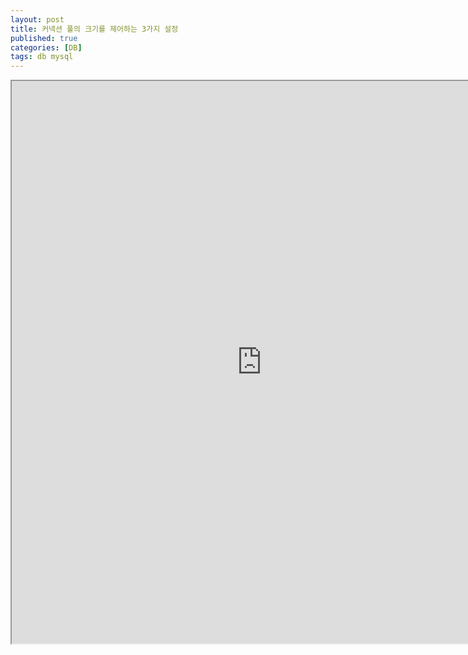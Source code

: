 ```yaml
---
layout: post
title: 커넥션 풀의 크기를 제어하는 3가지 설정
published: true
categories: [DB]
tags: db mysql
---
```

<iframe width="800" height="900" src="https://docs.google.com/document/d/e/2PACX-1vRIUye4eZ0iRerRpLBFgckmMhx13kLoe6ObCUf-NFJAt8D3xKIyxiGGRfp6LB-PQfMNpSgWCozt560S/pub?embedded=true"></iframe>   
   